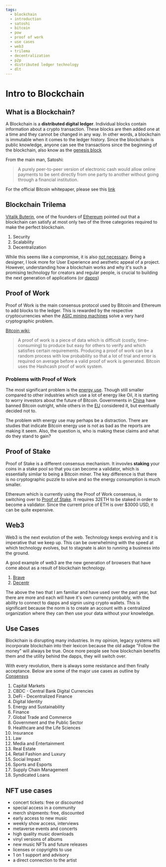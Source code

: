 ```yaml
---
tags:
  - blockchain
  - introduction
  - satoshi
  - bitcoin
  - pow
  - proof of work
  - use cases
  - web3
  - trilema
  - decentralization
  - p2p
  - distributed ledger technology
  - dlt
---
```


# Intro to Blockchain

## What is a Blockchain?

A Blockchain is a **distributed digital ledger**.  Individual blocks contain information about a crypto transaction.  These blocks are then added one at a time and they cannot be changed in any way.  In other words, a blockchain is immutable when it comes to the ledger history.  Since the blockchain is public knowledge, anyone can see the transactions since the beginning of the blockchain, also know as the [genesis block](https://en.bitcoin.it/wiki/Genesis_block)

From the main man, Satoshi: 

>A purely peer-to-peer version of electronic cash would allow online payments to be sent directly from one party to another without going through a financial institution.

For the official Bitcoin whitepaper, please see this [link](https://bitcoinwhitepaper.co/)

## Blockchain Trilema

[Vitalik Buterin](https://en.wikipedia.org/wiki/Vitalik_Buterin), one of the founders of [Ethereum](https://ethereum.org/en/) pointed out that a blockchain can satisfy at most only two of the three categories required to make the perfect blockchain. 

1. Security
2. Scalability
3. Decentralization

While this seems like a compromise, it is also [not necessary](https://www.algorand.com/resources/blog/silvio-micali-lex-fridman-algorand-and-the-blockchain-trilemma).  Being a designer, I look more for User Experience and aesthetic appeal of a project.  However, understanding how a blockchain works and why it's such a promising technology for creators and regular people, is crucial to building the next generation of applications (or [dapps](https://ethereum.org/en/developers/docs/dapps/))

## Proof of Work

Proof of Work is the main consensus protocol used by Bitcoin and Ethereum to add blocks to the ledger.  This is rewarded by the respective cryptocurrencies when the [ASIC mining machines](https://www.newegg.com/p/pl?d=bitcoin+asic) solve a very hard cryptographic problem. 

[Bitcoin wiki:](https://en.bitcoin.it/wiki/Proof_of_work)

>A proof of work is a piece of data which is difficult (costly, time-consuming) to produce but easy for others to verify and which satisfies certain requirements. Producing a proof of work can be a random process with low probability so that a lot of trial and error is required on average before a valid proof of work is generated. Bitcoin uses the Hashcash proof of work system.

### Problems with Proof of Work
The most significant problem is the [energy use](https://www.forbes.com/advisor/investing/bitcoins-energy-usage-explained/).  Though still smaller compared to other industries which use a lot of energy like Oil, it is starting to worry investors about the future of Bitcoin.  Governments in [China](https://www.bbc.com/news/technology-58678907) have banned Bitcoin outright, while others in the [EU](https://news.bitcoin.com/eu-parliament-committee-votes-against-proof-of-work-ban-supports-alternative-amendment-on-crypto-assets/) considered it, but eventually decided not to.

The problem with energy use may perhaps be a distraction.  There are studies that indicate Bitcoin energy use is not as bad as the reports are making it seem.  Also, the question is, who is making these claims and what do they stand to gain?

## Proof of Stake

Proof of Stake is a different consensus mechanism.  It invovles **staking** your coins in a stake pool so that you can become a validator, which is essentially similar to being a Bitcoin miner.  The key difference is that there is no cryptographic puzzle to solve and so the energy consumption is much smaller.  

Ethereum which is currently using the Proof of Work consensus, is switching over to [Proof of Stake](https://ethereum.org/en/developers/docs/consensus-mechanisms/pos/). It requires 32ETH to be staked in order to become a validator.  Since the current price of ETH is over $3000 USD, it can be quite expensive.

## Web3

Web3 is the next evolution of the web.  Technology keeps evolving and it is imperative that we keep up.  This can be overwhelming with the speed at which technology evolves, but to stagnate is akin to running a business into the ground.  

A good example of web3 are the new generation of browsers that have come about as a result of blockchain technology. 

1. [Brave](https://brave.com/)
2. [Decentr](https://decentr.net/)

The above the two that I am familiar and have used over the past year, but there are more and each will have it's own currency probably, with the ability to connect to dapps and signin using crypto wallets.  This is significant because the norm is to create an account with a centralized organization where they can then use your data without your knowledge.  

## Use Cases

Blockchain is disrupting many industries.  In my opinion, legacy systems will incorporate blockchain into their lexicon because the old adage "Follow the money" will always be true.  Once more people see how blockchain benefits them and the utility behind the dapps, they will switch over.  

With every revolution, there is always some resistance and then finally acceptance.  Below are some of the major use cases as outline by [Consensys](https://consensys.net/blockchain-use-cases/)

1. Capital Markets
2. CBDC - Central Bank Digital Currencies
3. DeFi - Decentralized Finance
4. Digital Identity
5. Energy and Sustainability
6. Finance
7. Global Trade and Commerce
8. Government and the Public Sector
9. Healthcare and the Life Sciences
10. Insurance
11. Law
12. Media and Entertainment
13. Real Estate
14. Retail Fashion and Luxury
15. Social Impact
16. Sports and Esports
17. Supply Chain Management
18. Syndicated Loans

## NFT use cases

- concert tickets: free or discounted
- special access in a community
- merch shipments: free, discounted
- early access to new music
- weekly show access, interviews
- metaverse events and concerts
- high quality music downloads
- vinyl versions of albums
- new music NFTs and future releases
- licenses or copyrights to use
- 1 on 1 support and advisory
- a direct connection to the artist